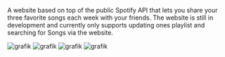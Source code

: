 A website based on top of the public Spotify API that lets you share your three favorite songs each week with your friends. The website is still in development and currently only supports updating ones playlist and searching for Songs via the website.

![grafik](https://github.com/user-attachments/assets/84791171-44df-4d3a-b97b-4523907447f7)
![grafik](https://github.com/user-attachments/assets/70ec9ef7-3231-496d-8c66-3b59744f1684)
![grafik](https://github.com/user-attachments/assets/d55cd2a9-0044-4c87-8df9-1ac8878ed2be)
![grafik](https://github.com/user-attachments/assets/a5b2331d-8ca7-414f-bc99-2b43673341c6)
